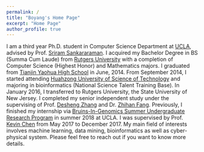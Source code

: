 ```yaml
---
permalink: /
title: "Boyang's Home Page"
excerpt: "Home Page"
author_profile: true
---
```


I am a third year Ph.D. student in Computer Science Department at [UCLA](http://www.ucla.edu/), advised by Prof. [Sriram Sankararaman](http://web.cs.ucla.edu/~sriram/). I acquired my Bachelor Degree in BS (Summa Cum Laude) from [Rutgers University](https://en.wikipedia.org/wiki/Rutgers_University) with a completion of Computer Science (Highest Honor) and Mathematics majors. I graduated from [Tianjin Yaohua High School](https://en.wikipedia.org/wiki/Yaohua_High_School) in June, 2014. From September 2014, I started attending [Huahzong University of Science of Technology](https://en.wikipedia.org/wiki/Huazhong_University_of_Science_and_Technology) and majoring in bioinformatics (National Science Talent Training Base). In January 2016, I transferred to Rutgers University, the State University of New Jersey. I completed my senior independent study under the supervising of Prof. [Desheng Zhang](https://www.cs.rutgers.edu/~dz220/) and Dr. [Zhihan Fang](http://zhihanfang.com/). Previously, I finished my internship via [Bruins-In-Genomics Summer Undergraduate Research Program](https://qcb.ucla.edu/big-summer/big2018/) in summer 2018 at UCLA. I was supervised by Prof. [Kevin Chen](https://genfaculty.rutgers.edu/kcchen/home) from May 2017 to December 2017. My main field of interests involves machine learning, data mining, bioinformatics as well as cyber-physical system. Please feel free to reach out if you want to know more details. 
